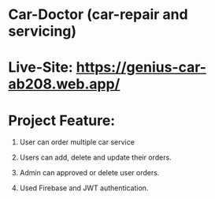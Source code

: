 # Car-Doctor (car-repair and servicing)
# Live-Site: https://genius-car-ab208.web.app/

# Project Feature:

1. User can order multiple car service

2. Users can add, delete and update their orders.

3. Admin can approved or delete user orders.

4. Used Firebase and JWT authentication.